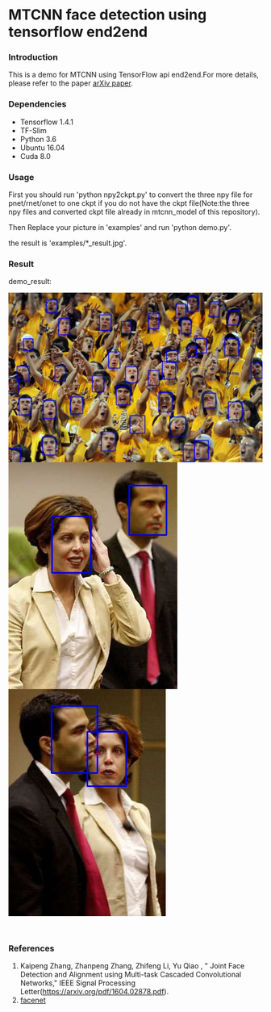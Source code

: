# MTCNN face detection using tensorflow end2end

### Introduction
This is a demo for MTCNN using TensorFlow api end2end.For more details, please refer to the paper [arXiv paper](https://arxiv.org/pdf/1604.02878.pdf).

### Dependencies
* Tensorflow 1.4.1
* TF-Slim
* Python 3.6
* Ubuntu 16.04
* Cuda 8.0

### Usage
First you should run 'python npy2ckpt.py' to convert the three npy file for pnet/rnet/onet to one ckpt if you do not have the ckpt file(Note:the three npy files and converted ckpt file already in mtcnn_model of this repository).

Then Replace your picture in 'examples' and run 'python demo.py'.

the result is  'examples/*_result.jpg'.

### Result

demo_result:

<img align="center" src="https://github.com/wanjinchang/MTCNN_USE_TF_E2E/blob/master/examples/1_result.jpg">

<img align="center" src="https://github.com/wanjinchang/MTCNN_USE_TF_E2E/blob/master/examples/img_140_result.jpg">

<img align="center" src="https://github.com/wanjinchang/MTCNN_USE_TF_E2E/blob/master/examples/img_414_result.jpg">

&nbsp;
&nbsp;

### References
1. Kaipeng Zhang, Zhanpeng Zhang, Zhifeng Li, Yu Qiao , " Joint Face Detection and Alignment using Multi-task Cascaded Convolutional Networks," IEEE Signal Processing Letter(https://arxiv.org/pdf/1604.02878.pdf).
2. [facenet](https://github.com/davidsandberg/facenet)



